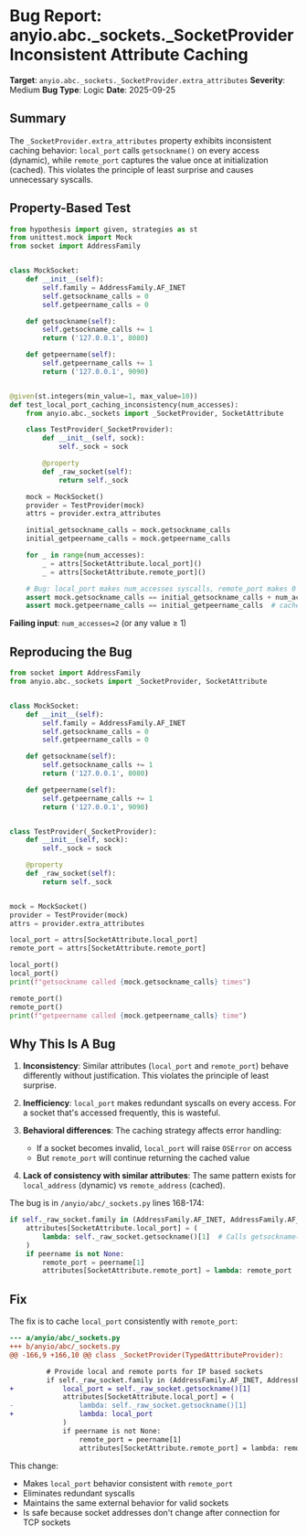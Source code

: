 # Bug Report: anyio.abc._sockets._SocketProvider Inconsistent Attribute Caching

**Target**: `anyio.abc._sockets._SocketProvider.extra_attributes`
**Severity**: Medium
**Bug Type**: Logic
**Date**: 2025-09-25

## Summary

The `_SocketProvider.extra_attributes` property exhibits inconsistent caching behavior: `local_port` calls `getsockname()` on every access (dynamic), while `remote_port` captures the value once at initialization (cached). This violates the principle of least surprise and causes unnecessary syscalls.

## Property-Based Test

```python
from hypothesis import given, strategies as st
from unittest.mock import Mock
from socket import AddressFamily


class MockSocket:
    def __init__(self):
        self.family = AddressFamily.AF_INET
        self.getsockname_calls = 0
        self.getpeername_calls = 0

    def getsockname(self):
        self.getsockname_calls += 1
        return ('127.0.0.1', 8080)

    def getpeername(self):
        self.getpeername_calls += 1
        return ('127.0.0.1', 9090)


@given(st.integers(min_value=1, max_value=10))
def test_local_port_caching_inconsistency(num_accesses):
    from anyio.abc._sockets import _SocketProvider, SocketAttribute

    class TestProvider(_SocketProvider):
        def __init__(self, sock):
            self._sock = sock

        @property
        def _raw_socket(self):
            return self._sock

    mock = MockSocket()
    provider = TestProvider(mock)
    attrs = provider.extra_attributes

    initial_getsockname_calls = mock.getsockname_calls
    initial_getpeername_calls = mock.getpeername_calls

    for _ in range(num_accesses):
        _ = attrs[SocketAttribute.local_port]()
        _ = attrs[SocketAttribute.remote_port]()

    # Bug: local_port makes num_accesses syscalls, remote_port makes 0
    assert mock.getsockname_calls == initial_getsockname_calls + num_accesses
    assert mock.getpeername_calls == initial_getpeername_calls  # cached!
```

**Failing input**: `num_accesses=2` (or any value ≥ 1)

## Reproducing the Bug

```python
from socket import AddressFamily
from anyio.abc._sockets import _SocketProvider, SocketAttribute


class MockSocket:
    def __init__(self):
        self.family = AddressFamily.AF_INET
        self.getsockname_calls = 0
        self.getpeername_calls = 0

    def getsockname(self):
        self.getsockname_calls += 1
        return ('127.0.0.1', 8080)

    def getpeername(self):
        self.getpeername_calls += 1
        return ('127.0.0.1', 9090)


class TestProvider(_SocketProvider):
    def __init__(self, sock):
        self._sock = sock

    @property
    def _raw_socket(self):
        return self._sock


mock = MockSocket()
provider = TestProvider(mock)
attrs = provider.extra_attributes

local_port = attrs[SocketAttribute.local_port]
remote_port = attrs[SocketAttribute.remote_port]

local_port()
local_port()
print(f"getsockname called {mock.getsockname_calls} times")

remote_port()
remote_port()
print(f"getpeername called {mock.getpeername_calls} time")
```

## Why This Is A Bug

1. **Inconsistency**: Similar attributes (`local_port` and `remote_port`) behave differently without justification. This violates the principle of least surprise.

2. **Inefficiency**: `local_port` makes redundant syscalls on every access. For a socket that's accessed frequently, this is wasteful.

3. **Behavioral differences**: The caching strategy affects error handling:
   - If a socket becomes invalid, `local_port` will raise `OSError` on access
   - But `remote_port` will continue returning the cached value

4. **Lack of consistency with similar attributes**: The same pattern exists for `local_address` (dynamic) vs `remote_address` (cached).

The bug is in `/anyio/abc/_sockets.py` lines 168-174:

```python
if self._raw_socket.family in (AddressFamily.AF_INET, AddressFamily.AF_INET6):
    attributes[SocketAttribute.local_port] = (
        lambda: self._raw_socket.getsockname()[1]  # Calls getsockname() every time
    )
    if peername is not None:
        remote_port = peername[1]
        attributes[SocketAttribute.remote_port] = lambda: remote_port  # Cached value
```

## Fix

The fix is to cache `local_port` consistently with `remote_port`:

```diff
--- a/anyio/abc/_sockets.py
+++ b/anyio/abc/_sockets.py
@@ -166,9 +166,10 @@ class _SocketProvider(TypedAttributeProvider):

         # Provide local and remote ports for IP based sockets
         if self._raw_socket.family in (AddressFamily.AF_INET, AddressFamily.AF_INET6):
+            local_port = self._raw_socket.getsockname()[1]
             attributes[SocketAttribute.local_port] = (
-                lambda: self._raw_socket.getsockname()[1]
+                lambda: local_port
             )
             if peername is not None:
                 remote_port = peername[1]
                 attributes[SocketAttribute.remote_port] = lambda: remote_port
```

This change:
- Makes `local_port` behavior consistent with `remote_port`
- Eliminates redundant syscalls
- Maintains the same external behavior for valid sockets
- Is safe because socket addresses don't change after connection for TCP sockets